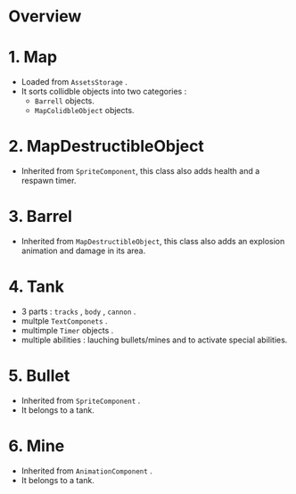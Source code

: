 # Overview

# 1. Map
- Loaded from `AssetsStorage` . 
- It sorts collidble objects into two categories : 
  - `Barrell` objects.
  - `MapColidbleObject` objects.

# 2. MapDestructibleObject
- Inherited from `SpriteComponent`, this class also adds health and a respawn timer.

# 3. Barrel
- Inherited from `MapDestructibleObject`, this class also adds an explosion animation and damage in its area.

# 4. Tank
- 3 parts : `tracks` , `body` , `cannon` .
- multple `TextComponets` .
- multimple `Timer` objects .
- multiple abilities : lauching bullets/mines and to activate special abilities.  

# 5. Bullet 
- Inherited from `SpriteComponent` .
- It belongs to a tank.

# 6. Mine
- Inherited from `AnimationComponent` .
- It belongs to a tank.
